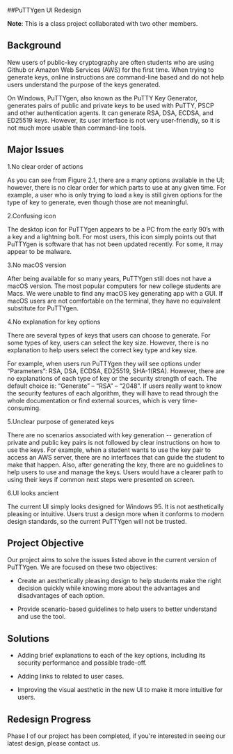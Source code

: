 ##PuTTYgen UI Redesign

**Note**: This is a class project collaborated with two other members.

## Background

New users of public-key cryptography are often students who are using Github or Amazon Web Services (AWS) for the first time. When trying to generate keys, online instructions are command-line based and do not help users understand the purpose of the keys generated.
 
On Windows, PuTTYgen, also known as the PuTTY Key Generator, generates pairs of public and private keys to be used with PuTTY, PSCP and other authentication agents. It can generate RSA, DSA, ECDSA, and ED25519 keys. However, its user interface is not very user-friendly, so it is not much more usable than command-line tools.

## Major Issues

1.No clear order of actions

As you can see from Figure 2.1, there are a many options available in the UI; however, there is no clear order for which parts to use at any given time. For example, a user who is only trying to load a key is still given options for the type of key to generate, even though those are not meaningful.

2.Confusing icon

The desktop icon for PuTTYgen appears to be a PC from the early 90’s with a key and a lightning bolt. For most users, this icon simply points out that PuTTYgen is software that has not been updated recently. For some, it may appear to be malware.

3.No macOS version

After being available for so many years, PuTTYgen still does not have a macOS version. The most popular computers for new college students are Macs. We were unable to find any macOS key generating app with a GUI. If macOS users are not comfortable on the terminal, they have no equivalent substitute for PuTTYgen.

4.No explanation for key options

There are several types of keys that users can choose to generate. For some types of key, users can select the key size. However, there is no explanation to help users select the correct key type and key size.

For example, when users run PuTTYgen they will see options under “Parameters”: RSA, DSA, ECDSA, ED25519, SHA-1(RSA). However, there are no explanations of each type of key or the security strength of each. The default choice is: “Generate” – “RSA” – “2048”. If users really want to know the security features of each algorithm, they will have to read through the whole documentation or find external sources, which is very time-consuming.


5.Unclear purpose of generated keys

There are no scenarios associated with key generation -- generation of private and public key pairs is not followed by clear instructions on how to use the keys. For example, when a student wants to use the key pair to access an AWS server, there are no interfaces that can guide the student to make that happen. Also, after generating the key, there are no guidelines to help users to use and manage the keys. Users would have a clearer path to using their keys if common next steps were presented on screen.

6.UI looks ancient

The current UI simply looks designed for Windows 95. It is not aesthetically pleasing or intuitive. Users trust a design more when it conforms to modern design standards, so the current PuTTYgen will not be trusted.

## Project Objective

Our project aims to solve the issues listed above in the current version of PuTTYgen. We are focused on these two objectives:

- Create an aesthetically pleasing design to help students make the right decision quickly while knowing more about the advantages and disadvantages of each option. 

- Provide scenario-based guidelines to help users to better understand and use the tool.

## Solutions

- Adding brief explanations to each of the key options, including its security performance and possible trade-off.

- Adding links to related to user cases.

- Improving the visual aesthetic in the new UI to make it more intuitive for users.

## Redesign Progress
Phase I of our project has been completed, if you're interested in seeing our latest design, please contact us.










